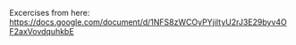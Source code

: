 Excercises from here:
https://docs.google.com/document/d/1NFS8zWCOyPYjiItyU2rJ3E29byv4OF2axVovdquhkbE
